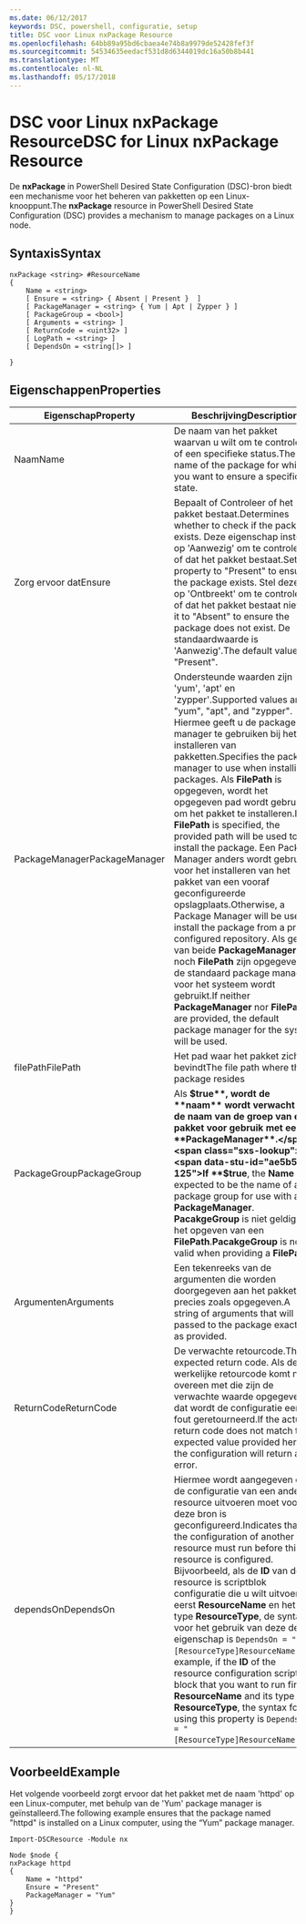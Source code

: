 ```yaml
---
ms.date: 06/12/2017
keywords: DSC, powershell, configuratie, setup
title: DSC voor Linux nxPackage Resource
ms.openlocfilehash: 64bb89a95bd6cbaea4e74b8a9979de52428fef3f
ms.sourcegitcommit: 54534635eedacf531d8d6344019dc16a50b8b441
ms.translationtype: MT
ms.contentlocale: nl-NL
ms.lasthandoff: 05/17/2018
---
```

# <a name="dsc-for-linux-nxpackage-resource"></a><span data-ttu-id="ae5b5-103">DSC voor Linux nxPackage Resource</span><span class="sxs-lookup"><span data-stu-id="ae5b5-103">DSC for Linux nxPackage Resource</span></span>

<span data-ttu-id="ae5b5-104">De **nxPackage** in PowerShell Desired State Configuration (DSC)-bron biedt een mechanisme voor het beheren van pakketten op een Linux-knooppunt.</span><span class="sxs-lookup"><span data-stu-id="ae5b5-104">The **nxPackage** resource in PowerShell Desired State Configuration (DSC) provides a mechanism to manage packages on a Linux node.</span></span>

## <a name="syntax"></a><span data-ttu-id="ae5b5-105">Syntaxis</span><span class="sxs-lookup"><span data-stu-id="ae5b5-105">Syntax</span></span>

```
nxPackage <string> #ResourceName
{
    Name = <string>
    [ Ensure = <string> { Absent | Present }  ]
    [ PackageManager = <string> { Yum | Apt | Zypper } ]
    [ PackageGroup = <bool>]
    [ Arguments = <string> ]
    [ ReturnCode = <uint32> ]
    [ LogPath = <string> ]
    [ DependsOn = <string[]> ]

}
```

## <a name="properties"></a><span data-ttu-id="ae5b5-106">Eigenschappen</span><span class="sxs-lookup"><span data-stu-id="ae5b5-106">Properties</span></span>

|  <span data-ttu-id="ae5b5-107">Eigenschap</span><span class="sxs-lookup"><span data-stu-id="ae5b5-107">Property</span></span> |  <span data-ttu-id="ae5b5-108">Beschrijving</span><span class="sxs-lookup"><span data-stu-id="ae5b5-108">Description</span></span> |
|---|---|
| <span data-ttu-id="ae5b5-109">Naam</span><span class="sxs-lookup"><span data-stu-id="ae5b5-109">Name</span></span>| <span data-ttu-id="ae5b5-110">De naam van het pakket waarvan u wilt om te controleren of een specifieke status.</span><span class="sxs-lookup"><span data-stu-id="ae5b5-110">The name of the package for which you want to ensure a specific state.</span></span>|
| <span data-ttu-id="ae5b5-111">Zorg ervoor dat</span><span class="sxs-lookup"><span data-stu-id="ae5b5-111">Ensure</span></span>| <span data-ttu-id="ae5b5-112">Bepaalt of Controleer of het pakket bestaat.</span><span class="sxs-lookup"><span data-stu-id="ae5b5-112">Determines whether to check if the package exists.</span></span> <span data-ttu-id="ae5b5-113">Deze eigenschap instellen op 'Aanwezig' om te controleren of dat het pakket bestaat.</span><span class="sxs-lookup"><span data-stu-id="ae5b5-113">Set this property to "Present" to ensure the package exists.</span></span> <span data-ttu-id="ae5b5-114">Stel deze in op 'Ontbreekt' om te controleren of dat het pakket bestaat niet.</span><span class="sxs-lookup"><span data-stu-id="ae5b5-114">Set it to "Absent" to ensure the package does not exist.</span></span> <span data-ttu-id="ae5b5-115">De standaardwaarde is 'Aanwezig'.</span><span class="sxs-lookup"><span data-stu-id="ae5b5-115">The default value is "Present".</span></span>|
| <span data-ttu-id="ae5b5-116">PackageManager</span><span class="sxs-lookup"><span data-stu-id="ae5b5-116">PackageManager</span></span>| <span data-ttu-id="ae5b5-117">Ondersteunde waarden zijn 'yum', 'apt' en 'zypper'.</span><span class="sxs-lookup"><span data-stu-id="ae5b5-117">Supported values are "yum", "apt", and "zypper".</span></span> <span data-ttu-id="ae5b5-118">Hiermee geeft u de package manager te gebruiken bij het installeren van pakketten.</span><span class="sxs-lookup"><span data-stu-id="ae5b5-118">Specifies the package manager to use when installing packages.</span></span> <span data-ttu-id="ae5b5-119">Als **FilePath** is opgegeven, wordt het opgegeven pad wordt gebruikt om het pakket te installeren.</span><span class="sxs-lookup"><span data-stu-id="ae5b5-119">If **FilePath** is specified, the provided path will be used to install the package.</span></span> <span data-ttu-id="ae5b5-120">Een Package Manager anders wordt gebruikt voor het installeren van het pakket van een vooraf geconfigureerde opslagplaats.</span><span class="sxs-lookup"><span data-stu-id="ae5b5-120">Otherwise, a Package Manager will be used to install the package from a pre-configured repository.</span></span> <span data-ttu-id="ae5b5-121">Als geen van beide **PackageManager** noch **FilePath** zijn opgegeven, de standaard package manager voor het systeem wordt gebruikt.</span><span class="sxs-lookup"><span data-stu-id="ae5b5-121">If neither **PackageManager** nor **FilePath** are provided, the default package manager for the system will be used.</span></span>|
| <span data-ttu-id="ae5b5-122">filePath</span><span class="sxs-lookup"><span data-stu-id="ae5b5-122">FilePath</span></span>| <span data-ttu-id="ae5b5-123">Het pad waar het pakket zich bevindt</span><span class="sxs-lookup"><span data-stu-id="ae5b5-123">The file path where the package resides</span></span>|
| <span data-ttu-id="ae5b5-124">PackageGroup</span><span class="sxs-lookup"><span data-stu-id="ae5b5-124">PackageGroup</span></span>| <span data-ttu-id="ae5b5-125">Als **$true**, wordt de **naam** wordt verwacht dat de naam van de groep van een pakket voor gebruik met een **PackageManager**.</span><span class="sxs-lookup"><span data-stu-id="ae5b5-125">If **$true**, the **Name** is expected to be the name of a package group for use with a **PackageManager**.</span></span> <span data-ttu-id="ae5b5-126">**PacakgeGroup** is niet geldig bij het opgeven van een **FilePath**.</span><span class="sxs-lookup"><span data-stu-id="ae5b5-126">**PacakgeGroup** is not valid when providing a **FilePath**.</span></span>|
| <span data-ttu-id="ae5b5-127">Argumenten</span><span class="sxs-lookup"><span data-stu-id="ae5b5-127">Arguments</span></span>| <span data-ttu-id="ae5b5-128">Een tekenreeks van de argumenten die worden doorgegeven aan het pakket precies zoals opgegeven.</span><span class="sxs-lookup"><span data-stu-id="ae5b5-128">A string of arguments that will be passed to the package exactly as provided.</span></span>|
| <span data-ttu-id="ae5b5-129">ReturnCode</span><span class="sxs-lookup"><span data-stu-id="ae5b5-129">ReturnCode</span></span>| <span data-ttu-id="ae5b5-130">De verwachte retourcode.</span><span class="sxs-lookup"><span data-stu-id="ae5b5-130">The expected return code.</span></span> <span data-ttu-id="ae5b5-131">Als de werkelijke retourcode komt niet overeen met die zijn de verwachte waarde opgegeven, dat wordt de configuratie een fout geretourneerd.</span><span class="sxs-lookup"><span data-stu-id="ae5b5-131">If the actual return code does not match the expected value provided here, the configuration will return an error.</span></span>|
| <span data-ttu-id="ae5b5-132">dependsOn</span><span class="sxs-lookup"><span data-stu-id="ae5b5-132">DependsOn</span></span> | <span data-ttu-id="ae5b5-133">Hiermee wordt aangegeven dat de configuratie van een andere resource uitvoeren moet voordat deze bron is geconfigureerd.</span><span class="sxs-lookup"><span data-stu-id="ae5b5-133">Indicates that the configuration of another resource must run before this resource is configured.</span></span> <span data-ttu-id="ae5b5-134">Bijvoorbeeld, als de **ID** van de resource is scriptblok configuratie die u wilt uitvoeren eerst **ResourceName** en het type **ResourceType**, de syntaxis voor het gebruik van deze de eigenschap is `DependsOn = "[ResourceType]ResourceName"`.</span><span class="sxs-lookup"><span data-stu-id="ae5b5-134">For example, if the **ID** of the resource configuration script block that you want to run first is **ResourceName** and its type is **ResourceType**, the syntax for using this property is `DependsOn = "[ResourceType]ResourceName"`.</span></span>|

## <a name="example"></a><span data-ttu-id="ae5b5-135">Voorbeeld</span><span class="sxs-lookup"><span data-stu-id="ae5b5-135">Example</span></span>

<span data-ttu-id="ae5b5-136">Het volgende voorbeeld zorgt ervoor dat het pakket met de naam 'httpd' op een Linux-computer, met behulp van de 'Yum' package manager is geïnstalleerd.</span><span class="sxs-lookup"><span data-stu-id="ae5b5-136">The following example ensures that the package named "httpd" is installed on a Linux computer, using the “Yum” package manager.</span></span>

```
Import-DSCResource -Module nx

Node $node {
nxPackage httpd
{
    Name = "httpd"
    Ensure = "Present"
    PackageManager = "Yum"
}
}
```
